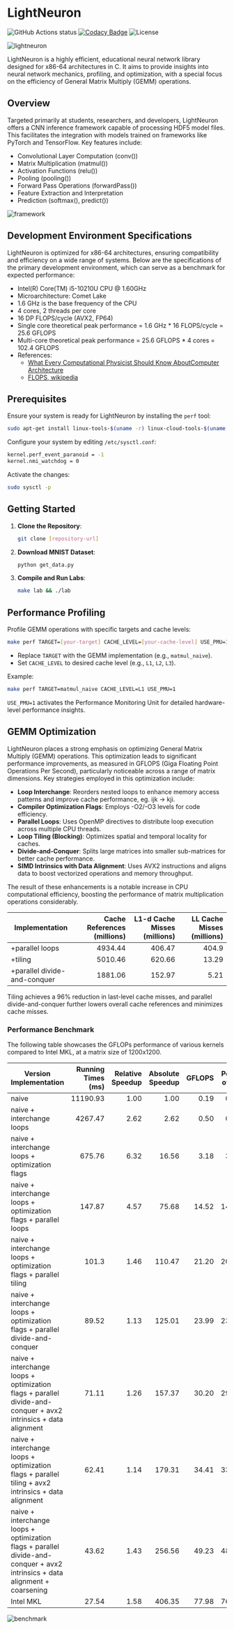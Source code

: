 # LightNeuron

![GitHub Actions status](https://github.com/jssonx/lightneuron/workflows/test/badge.svg)
[![Codacy Badge](https://app.codacy.com/project/badge/Grade/2938278352a24dba9edb07e2e1d0738a)](https://app.codacy.com/gh/jssonx/lightneuron/dashboard?utm_source=gh&utm_medium=referral&utm_content=&utm_campaign=Badge_grade)
![License](https://img.shields.io/badge/license-MIT-green)

![lightneuron](./img/lightneuron.png)

LightNeuron is a highly efficient, educational neural network library designed for x86-64 architectures in C. It aims to provide insights into neural network mechanics, profiling, and optimization, with a special focus on the efficiency of General Matrix Multiply (GEMM) operations.

## Overview

Targeted primarily at students, researchers, and developers, LightNeuron offers a CNN inference framework capable of processing HDF5 model files. This facilitates the integration with models trained on frameworks like PyTorch and TensorFlow. Key features include:

- Convolutional Layer Computation (conv())
- Matrix Multiplication (matmul())
- Activation Functions (relu())
- Pooling (pooling())
- Forward Pass Operations (forwardPass())
- Feature Extraction and Interpretation
- Prediction (softmax(), predict())

![framework](./img/framework.png)

## Development Environment Specifications

LightNeuron is optimized for x86-64 architectures, ensuring compatibility and efficiency on a wide range of systems. Below are the specifications of the primary development environment, which can serve as a benchmark for expected performance:

- Intel(R) Core(TM) i5-10210U CPU @ 1.60GHz
- Microarchitecture: Comet Lake
- 1.6 GHz is the base frequency of the CPU
- 4 cores, 2 threads per core
- 16 DP FLOPS/cycle (AVX2, FP64)
- Single core theoretical peak performance = 1.6 GHz \* 16 FLOPS/cycle = 25.6 GFLOPS
- Multi-core theoretical peak performance = 25.6 GFLOPS \* 4 cores = 102.4 GFLOPS
- References:
  - [What Every Computational Physicist Should Know AboutComputer Architecture](https://indico.cern.ch/event/814979/contributions/3401193/attachments/1831477/3105158/comp_arch_codas_2019.pdf)
  - [FLOPS, wikipedia](https://en.wikipedia.org/wiki/FLOPS)

## Prerequisites

Ensure your system is ready for LightNeuron by installing the `perf` tool:

```bash
sudo apt-get install linux-tools-$(uname -r) linux-cloud-tools-$(uname -r)
```

Configure your system by editing `/etc/sysctl.conf`:

```bash
kernel.perf_event_paranoid = -1
kernel.nmi_watchdog = 0
```

Activate the changes:

```bash
sudo sysctl -p
```

## Getting Started

1. **Clone the Repository**:

   ```bash
   git clone [repository-url]
   ```

2. **Download MNIST Dataset**:

   ```bash
   python get_data.py
   ```

3. **Compile and Run Labs**:
   ```bash
   make lab && ./lab
   ```

## Performance Profiling

Profile GEMM operations with specific targets and cache levels:

```bash
make perf TARGET=[your-target] CACHE_LEVEL=[your-cache-level] USE_PMU=1
```

- Replace `TARGET` with the GEMM implementation (e.g., `matmul_naive`).
- Set `CACHE_LEVEL` to desired cache level (e.g., `L1`, `L2`, `L3`).

Example:

```bash
make perf TARGET=matmul_naive CACHE_LEVEL=L1 USE_PMU=1
```

`USE_PMU=1` activates the Performance Monitoring Unit for detailed hardware-level performance insights.

## GEMM Optimization

LightNeuron places a strong emphasis on optimizing General Matrix Multiply (GEMM) operations. This optimization leads to significant performance improvements, as measured in GFLOPS (Giga Floating Point Operations Per Second), particularly noticeable across a range of matrix dimensions. Key strategies employed in this optimization include:

- **Loop Interchange**: Reorders nested loops to enhance memory access patterns and improve cache performance, eg. ijk -> kji.
- **Compiler Optimization Flags**: Employs -O2/-O3 levels for code efficiency.
- **Parallel Loops**: Uses OpenMP directives to distribute loop execution across multiple CPU threads.
- **Loop Tiling (Blocking)**: Optimizes spatial and temporal locality for caches.
- **Divide-and-Conquer**: Splits large matrices into smaller sub-matrices for better cache performance.
- **SIMD Intrinsics with Data Alignment**: Uses AVX2 instructions and aligns data to boost vectorized operations and memory throughput.

The result of these enhancements is a notable increase in CPU computational efficiency, boosting the performance of matrix multiplication operations considerably.

| Implementation               | Cache References (millions) | L1-d Cache Misses (millions) | LL Cache Misses (millions) |
| ---------------------------- | --------------------------: | ---------------------------: | -------------------------: |
| +parallel loops              |                     4934.44 |                       406.47 |                      404.9 |
| +tiling                      |                     5010.46 |                       620.66 |                      13.29 |
| +parallel divide-and-conquer |                     1881.06 |                       152.97 |                       5.21 |

Tiling achieves a 96% reduction in last-level cache misses, and parallel divide-and-conquer further lowers overall cache references and minimizes cache misses.

### Performance Benchmark

The following table showcases the GFLOPs performance of various kernels compared to Intel MKL, at a matrix size of 1200x1200.

<!-- benchmark_results -->

| Version Implementation                                                                                                       | Running Times (ms) | Relative Speedup | Absolute Speedup | GFLOPS | Percent of Peak | Percent of Intel MKL |
| ---------------------------------------------------------------------------------------------------------------------------- | -----------------: | ---------------: | ---------------: | -----: | --------------: | -------------------: |
| naive                                                                                                                        |           11190.93 |             1.00 |             1.00 |   0.19 |           0.19% |                0.25% |
| naive + interchange loops                                                                                                    |            4267.47 |             2.62 |             2.62 |   0.50 |           0.49% |                0.65% |
| naive + interchange loops + optimization flags                                                                               |             675.76 |             6.32 |            16.56 |   3.18 |           3.10% |                4.08% |
| naive + interchange loops + optimization flags + parallel loops                                                              |             147.87 |             4.57 |            75.68 |  14.52 |          14.18% |               18.62% |
| naive + interchange loops + optimization flags + parallel tiling                                                             |              101.3 |             1.46 |           110.47 |  21.20 |          20.70% |               27.19% |
| naive + interchange loops + optimization flags + parallel divide-and-conquer                                                 |              89.52 |             1.13 |           125.01 |  23.99 |          23.43% |               30.76% |
| naive + interchange loops + optimization flags + parallel divide-and-conquer + avx2 intrinsics + data alignment              |              71.11 |             1.26 |           157.37 |  30.20 |          29.49% |               38.73% |
| naive + interchange loops + optimization flags + parallel tiling + avx2 intrinsics + data alignment                          |              62.41 |             1.14 |           179.31 |  34.41 |          33.60% |               44.13% |
| naive + interchange loops + optimization flags + parallel divide-and-conquer + avx2 intrinsics + data alignment + coarsening |              43.62 |             1.43 |           256.56 |  49.23 |          48.08% |               63.14% |
| Intel MKL                                                                                                                    |              27.54 |             1.58 |           406.35 |  77.98 |          76.15% |              100.00% |

<!-- benchmark_results -->

![benchmark](./img/benchmark.png)